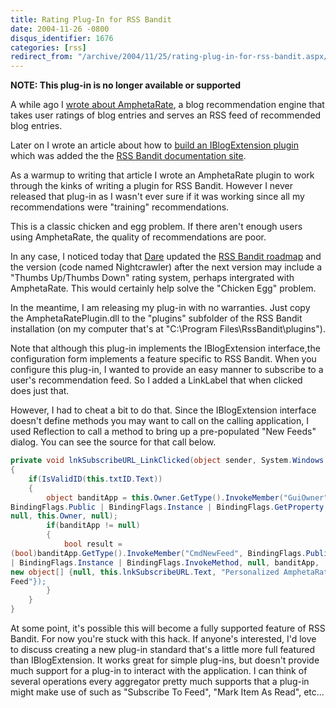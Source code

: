 ```yaml
---
title: Rating Plug-In for RSS Bandit
date: 2004-11-26 -0800
disqus_identifier: 1676
categories: [rss]
redirect_from: "/archive/2004/11/25/rating-plug-in-for-rss-bandit.aspx/"
---
```


__NOTE: This plug-in is no longer available or supported__

A while ago I [wrote about AmphetaRate](https://haacked.com/archive/2004/05/06/blog-recommendation-server-amphetarate.aspx/), a blog
recommendation engine that takes user ratings of blog entries and serves
an RSS feed of recommended blog entries.

Later on I wrote an article about how to [build an IBlogExtension
plugin](https://haacked.com/archive/2004/06/19/651.aspx) which was added
the the [RSS Bandit documentation site](http://www.rssbandit.org/docs/).

As a warmup to writing that article I wrote an AmphetaRate plugin to
work through the kinks of writing a plugin for RSS Bandit. However I
never released that plug-in as I wasn't ever sure if it was working
since all my recommendations were "training" recommendations.

This is a classic chicken and egg problem. If there aren't enough users using AmphetaRate, the quality of recommendations are poor.

In any case, I noticed today that
[Dare](http://www.25hoursaday.com/weblog/) updated the [RSS Bandit roadmap](http://www.rssbandit.org/ow.asp?RoadMap) and the version (code
named Nightcrawler) after the next version may include a "Thumbs Up/Thumbs Down" rating system, perhaps intergrated with AmphetaRate.
This would certainly help solve the "Chicken Egg" problem.

In the meantime, I am releasing my plug-in with no warranties. Just copy the AmphetaRatePlugin.dll to the "plugins" subfolder of the RSS Bandit installation (on my computer that's at "C:\\Program Files\\RssBandit\\plugins").

Note that although this plug-in implements the IBlogExtension interface,the configuration form implements a feature specific to RSS Bandit. When you configure this plug-in, I wanted to provide an easy manner to subscribe to a user's recommendation feed. So I added a LinkLabel that when clicked does just that.

However, I had to cheat a bit to do that. Since the IBlogExtension interface doesn't define methods you may want to call on the calling
application, I used Reflection to call a method to bring up a pre-populated "New Feeds" dialog. You can see the source for that call
below.

```csharp
private void lnkSubscribeURL_LinkClicked(object sender, System.Windows.Forms.LinkLabelLinkClickedEventArgs e)
{
    if(IsValidID(this.txtID.Text))
    {
        object banditApp = this.Owner.GetType().InvokeMember("GuiOwner",
BindingFlags.Public | BindingFlags.Instance | BindingFlags.GetProperty,
null, this.Owner, null);
        if(banditApp != null)
        {
            bool result =
(bool)banditApp.GetType().InvokeMember("CmdNewFeed", BindingFlags.Public
| BindingFlags.Instance | BindingFlags.InvokeMethod, null, banditApp,
new object[] {null, this.lnkSubscribeURL.Text, "Personalized AmphetaRate
Feed"});
        }
    }
}
```

At some point, it's possible this will become a fully supported feature of RSS Bandit. For now you're stuck with this hack. If anyone's
interested, I'd love to discuss creating a new plug-in standard that's a little more full featured than IBlogExtension. It works great for simple plug-ins, but doesn't provide much support for a plug-in to interact with the application. I can think of several operations every aggregator pretty much supports that a plug-in might make use of such as "Subscribe To Feed", "Mark Item As Read", etc...

